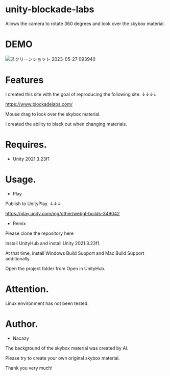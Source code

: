 # unity-blockade-labs
Allows the camera to rotate 360 degrees and look over the skybox material.

# DEMO

![スクリーンショット 2023-05-27 093940](https://github.com/nakazi0635/unity-Skybox-360/assets/91645661/76b3b4c6-123b-46b7-a7d8-5b4db164a9e1)


# Features
I created this site with the goal of reproducing the following site. ↓↓↓↓

https://www.blockadelabs.com/

Mouse drag to look over the skybox material.

I created the ability to black out when changing materials.

# Requires.

* Unity 2021.3.23f1

# Usage.

* Play 

Publish to UnityPlay. ↓↓↓

https://play.unity.com/mg/other/webgl-builds-349042

* Remix

Please clone the repository here

Install UnityHub and install Unity 2021.3.23f1.

At that time, install Windows Build Support and Mac Build Support additionally.

Open the project folder from Open in UnityHub.

# Attention.

Linux environment has not been tested.

# Author.

* Nacazy

The background of the skybox material was created by AI. 

Please try to create your own original skybox material.

Thank you very much!
